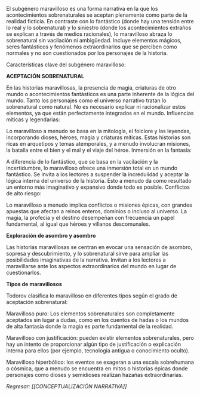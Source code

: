 El subgénero maravilloso es una forma narrativa en la que los acontecimientos sobrenaturales se aceptan plenamente como parte de la realidad ficticia. En contraste con lo fantástico (donde hay una tensión entre lo real y lo sobrenatural) y lo siniestro (donde los acontecimientos extraños se explican a través de medios racionales), lo maravilloso abraza lo sobrenatural sin vacilación ni ambigüedad. Incluye elementos mágicos, seres fantásticos y fenómenos extraordinarios que se perciben como normales y no son cuestionados por los personajes de la historia.

Características clave del subgénero maravilloso:

**ACEPTACIÓN SOBRENATURAL**

En las historias maravillosas, la presencia de magia, criaturas de otro mundo o acontecimientos fantásticos es una parte inherente de la lógica del mundo. Tanto los personajes como el universo narrativo tratan lo sobrenatural como natural. No es necesario explicar ni racionalizar estos elementos, ya que están perfectamente integrados en el mundo.
Influencias míticas y legendarias:

Lo maravilloso a menudo se basa en la mitología, el folclore y las leyendas, incorporando dioses, héroes, magia y criaturas míticas. Estas historias son ricas en arquetipos y temas atemporales, y a menudo involucran misiones, la batalla entre el bien y el mal y el viaje del héroe.
Inmersión en la fantasía:

A diferencia de lo fantástico, que se basa en la vacilación y la incertidumbre, lo maravilloso ofrece una inmersión total en un mundo fantástico. Se invita a los lectores a suspender la incredulidad y aceptar la lógica interna del universo de la historia. Esto a menudo da como resultado un entorno más imaginativo y expansivo donde todo es posible.
Conflictos de alto riesgo:

Lo maravilloso a menudo implica conflictos o misiones épicas, con grandes apuestas que afectan a reinos enteros, dominios o incluso al universo. La magia, la profecía y el destino desempeñan con frecuencia un papel fundamental, al igual que héroes y villanos descomunales.

**Exploración de asombro y asombro**

Las historias maravillosas se centran en evocar una sensación de asombro, sopresa y descubrimiento, y lo sobrenatural sirve para ampliar las posibilidades imaginativas de la narrativa. Invitan a los lectores a maravillarse ante los aspectos extraordinarios del mundo en lugar de cuestionarlos.

**Tipos de maravillosos**

Todorov clasifica lo maravilloso en diferentes tipos según el grado de aceptación sobrenatural:

Maravilloso puro: Los elementos sobrenaturales son completamente aceptados sin lugar a dudas, como en los cuentos de hadas o los mundos de alta fantasía donde la magia es parte fundamental de la realidad.

Maravilloso con justificación: pueden existir elementos sobrenaturales, pero hay un intento de proporcionar algún tipo de justificación o explicación interna para ellos (por ejemplo, tecnología antigua o conocimiento oculto).

Maravilloso hiperbólico: los eventos se exageran a una escala sobrehumana o cósmica, que a menudo se encuentra en mitos o historias épicas donde personajes como dioses y semidioses realizan hazañas extraordinarias.

*Regresar: [[CONCEPTUALIZACIÓN NARRATIVA]]*